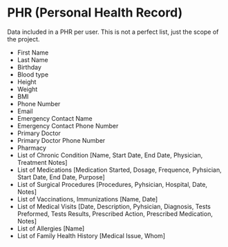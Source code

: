 # PHR (Personal Health Record)

Data included in a PHR per user.  This is not a perfect list, just the scope of the project.

- First Name
- Last Name
- Birthday
- Blood type
- Height
- Weight
- BMI
- Phone Number
- Email
- Emergency Contact Name
- Emergency Contact Phone Number
- Primary Doctor
- Primary Doctor Phone Number
- Pharmacy
- List of Chronic Condition [Name, Start Date, End Date, Physician, Treatment Notes]
- List of Medications [Medication Started, Dosage, Frequence, Pyhsician, Start Date, End Date, Purpose]
- List of Surgical Procedures [Procedures, Pyhsician, Hospital, Date, Notes]
- List of Vaccinations, Immunizations [Name, Date]
- List of Medical Visits [Date, Description, Pyhsician, Diagnosis, Tests Preformed, Tests Results, Prescribed Action, Prescribed Medication, Notes]
- List of Allergies [Name]
- List of Family Health History [Medical Issue, Whom]